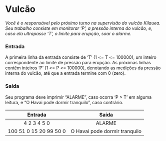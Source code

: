 # Vulcão 

_Você é o responsável pelo próximo turno na supervisão do vulcão Kilauea. Seu trabalho consiste em monitorar ‘P’, a pressão interna do vulcão, e, caso ela ultrapasse ‘T’, o limite para erupção, soar o alarme._

### Entrada

A primeira linha da entrada consiste de ‘T’ (1 <= T <= 100000), um inteiro correspondente ao limite de pressão para erupção. As próximas linhas contêm inteiros ‘P’ (1 <= P <= 100000), denotando as medições da pressão interna do vulcão, até que a entrada termine com 0 (zero).

### Saída

Seu programa deve imprimir “ALARME”, caso ocorra ‘P > T’ em alguma leitura, e “O Havai pode dormir tranquilo”, caso contrário.

Entrada | Saída 
:-----: | :-----: 
4 2 3 4 5 0 | ALARME
100 51 0 15 20 99 50 0 | O Havai pode dormir tranquilo
